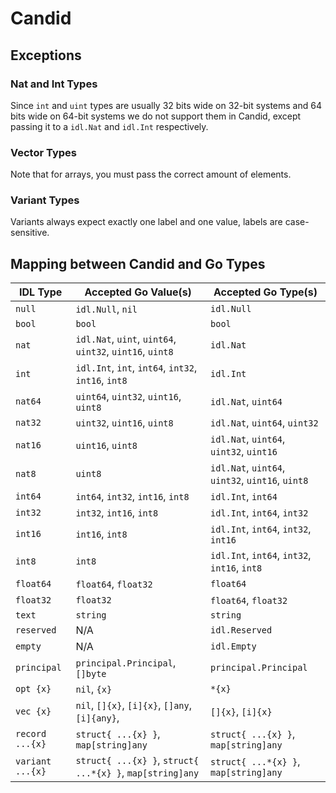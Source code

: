 # Candid

## Exceptions

### Nat and Int Types

Since `int` and `uint` types are usually 32 bits wide on 32-bit systems and 64 bits wide on 64-bit systems
we do not support them in Candid, except passing it to a `idl.Nat` and `idl.Int` respectively.

### Vector Types

Note that for arrays, you must pass the correct amount of elements.

### Variant Types

Variants always expect exactly one label and one value, labels are case-sensitive.

## Mapping between Candid and Go Types

| IDL Type         | Accepted Go Value(s)                                      | Accepted Go Type(s)                               |
|------------------|-----------------------------------------------------------|---------------------------------------------------|
| `null`           | `idl.Null`, `nil`                                         | `idl.Null`                                        |
| `bool`           | `bool`                                                    | `bool`                                            |
| `nat`            | `idl.Nat`, `uint`, `uint64`, `uint32`, `uint16`, `uint8`  | `idl.Nat`                                         |
| `int`            | `idl.Int`, `int`, `int64`, `int32`, `int16`, `int8`       | `idl.Int`                                         |
| `nat64`          | `uint64`, `uint32`, `uint16`, `uint8`                     | `idl.Nat`, `uint64`                               |
| `nat32`          | `uint32`, `uint16`, `uint8`                               | `idl.Nat`,  `uint64`, `uint32`                    |
| `nat16`          | `uint16`, `uint8`                                         | `idl.Nat`,  `uint64`, `uint32`, `uint16`          |
| `nat8`           | `uint8`                                                   | `idl.Nat`,  `uint64`, `uint32`, `uint16`, `uint8` |
| `int64`          | `int64`, `int32`, `int16`, `int8`                         | `idl.Int`, `int64`                                |
| `int32`          | `int32`, `int16`, `int8`                                  | `idl.Int`, `int64`, `int32`                       |
| `int16`          | `int16`, `int8`                                           | `idl.Int`, `int64`, `int32`, `int16`              |
| `int8`           | `int8`                                                    | `idl.Int`, `int64`, `int32`, `int16`, `int8`      |
| `float64`        | `float64`, `float32`                                      | `float64`                                         |
| `float32`        | `float32`                                                 | `float64`, `float32`                              |
| `text`           | `string`                                                  | `string`                                          |
| `reserved`       | N/A                                                       | `idl.Reserved`                                    |
| `empty`          | N/A                                                       | `idl.Empty`                                       |
| `principal`      | `principal.Principal`, `[]byte`                           | `principal.Principal`                             |
| `opt {x}`        | `nil`, `{x}`                                              | `*{x}`                                            |
| `vec {x}`        | `nil`, `[]{x}`, `[i]{x}`, `[]any`, `[i]{any}`,            | `[]{x}`, `[i]{x}`                                 |
| `record ...{x}`  | `struct{ ...{x} }`, `map[string]any`                      | `struct{ ...{x} }`, `map[string]any`              |
| `variant ...{x}` | `struct{ ...{x} }`, `struct{ ...*{x} }`, `map[string]any` | `struct{ ...*{x} }`, `map[string]any`             |
